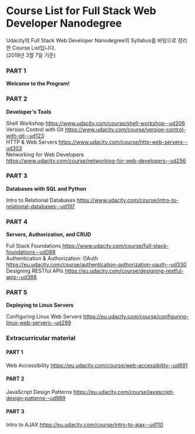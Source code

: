 # Course List for Full Stack Web Developer Nanodegree

Udacity의 Full Stack Web Developer Nanodegree의 Syllabus를 바탕으로 정리한 Course List입니다.   
(2019년 3월 7일 기준)


### PART 1
**Welcome to the Program!**


### PART 2
**Developer's Tools**

Shell Workshop  https://www.udacity.com/course/shell-workshop--ud206  
Version Control with Git https://www.udacity.com/course/version-control-with-git--ud123  
HTTP & Web Servers  https://www.udacity.com/course/http-web-servers--ud303  
Networking for Web Developers  https://www.udacity.com/course/networking-for-web-developers--ud256  


### PART 3
**Databases with SQL and Python**

Intro to Relational Databases https://www.udacity.com/course/intro-to-relational-databases--ud197  


### PART 4
**Servers, Authorization, and CRUD**

Full Stack Foundations  https://www.udacity.com/course/full-stack-foundations--ud088  
Authentication & Authorization: OAuth https://eu.udacity.com/course/authentication-authorization-oauth--ud330  
Designing RESTful APIs  https://eu.udacity.com/course/designing-restful-apis--ud388  


### PART 5
**Deploying to Linux Servers**

Configuring Linux Web Servers  https://eu.udacity.com/course/configuring-linux-web-servers--ud299  


### Extracurricular material

#### PART 1
Web Accessibility  https://eu.udacity.com/course/web-accessibility--ud891  

#### PART 2
JavaScript Design Patterns https://eu.udacity.com/course/javascript-design-patterns--ud989  

#### PART 3
Intro to AJAX  https://eu.udacity.com/course/intro-to-ajax--ud110  
